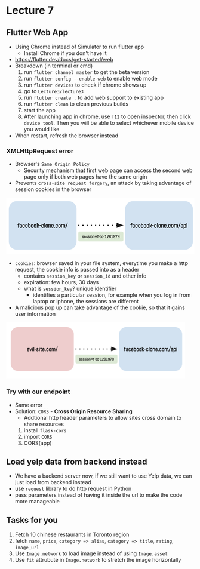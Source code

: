 # Lecture 7

## Flutter Web App
- Using Chrome instead of Simulator to run flutter app
  - Install Chrome if you don't have it
- https://flutter.dev/docs/get-started/web
- Breakdown (in terminal or cmd)
  1. run `flutter channel master` to get the beta version
  2. run `flutter config --enable-web` to enable web mode
  3. run `flutter devices` to check if chrome shows up
  4. go to `Lecture3/lecture3`
  5. run `flutter create .` to add web support to existing app
  6. run `flutter clean` to clean previous builds
  7. start the app
  8. After launching app in chrome, use `f12` to open inspector, then click `device tool`. Then you will be able to select whichever mobile device you would like
- When restart, refresh the browser instead

### XMLHttpRequest error
- Browser's `Same Origin Policy`
  - Security mechanism that first web page can access the second web page only if both web pages have the same origin
- Prevents `cross-site request forgery`, an attack by taking advantage of session cookies in the browser

<img src="./same_domain.png" height=150>

- `cookies`: browser saved in your file system, everytime you make a http request, the cookie info is passed into as a header
  - contains `session_key` or `session_id` and other info
  - expiration: few hours, 30 days
  - what is `session_key`? unique identifier
    - identifies a particular session, for example when you log in from laptop or iphone, the sessions are different
- A malicious pop up can take advantage of the cookie, so that it gains user information

<img src="./attack.png" height=150>



### Try with our endpoint
- Same error
- Solution: `CORS` - **Cross Origin Resource Sharing**
  - Addtional http header parameters to allow sites cross domain to share resources
  1. install `flask-cors`
  2. import `CORS`
  3. CORS(app)


## Load yelp data from backend instead
- We have a backend server now, if we still want to use Yelp data, we can just load from backend instead
- use `request` library to do http request in Python
- pass parameters instead of having it inside the url to make the code more manageable

## Tasks for you
1. Fetch 10 chinese restaurants in Toronto region
2. fetch `name`, `price`, `category => alias`, `category => title`, `rating`, `image_url`
3. Use `Image.network` to load image instead of using `Image.asset`
4. Use `fit` attrubute in `Image.network` to stretch the image horizontally
